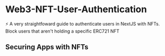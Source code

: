 # Web3-NFT-User-Authentication
⚡ A very straightfoward guide to authenticate users in NextJS with NFTs. 
Block users that aren't holding a specific ERC721 NFT

<h2>Securing Apps with NFTs</h2>

